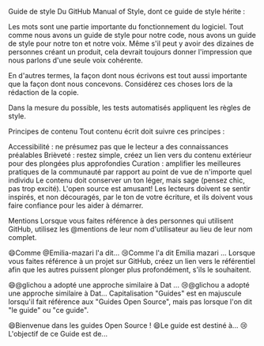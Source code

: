 Guide de style
Du GitHub Manual of Style, dont ce guide de style hérite :

Les mots sont une partie importante du fonctionnement du logiciel. Tout comme nous avons un guide de style pour notre code, nous avons un guide de style pour notre ton et notre voix. Même s'il peut y avoir des dizaines de personnes créant un produit, cela devrait toujours donner l'impression que nous parlons d'une seule voix cohérente.

En d'autres termes, la façon dont nous écrivons est tout aussi importante que la façon dont nous concevons. Considérez ces choses lors de la rédaction de la copie.

Dans la mesure du possible, les tests automatisés appliquent les règles de style.

Principes de contenu
Tout contenu écrit doit suivre ces principes :

Accessibilité : ne présumez pas que le lecteur a des connaissances préalables
Brièveté : restez simple, créez un lien vers du contenu extérieur pour des plongées plus approfondies
Curation : amplifier les meilleures pratiques de la communauté par rapport au point de vue de n'importe quel individu
Le contenu doit conserver un ton léger, mais sage (pensez chic, pas trop excité). L'open source est amusant! Les lecteurs doivent se sentir inspirés, et non découragés, par le ton de votre écriture, et ils doivent vous faire confiance pour les aider à démarrer.

Mentions
Lorsque vous faites référence à des personnes qui utilisent GitHub, utilisez les @mentions de leur nom d'utilisateur au lieu de leur nom complet.

😄Comme @Emilia-mazari l'a dit...
😢Comme l'a dit Emilia mazari ...
Lorsque vous faites référence à un projet sur GitHub, créez un lien vers le référentiel afin que les autres puissent plonger plus profondément, s'ils le souhaitent.

😄@glichou a adopté une approche similaire à Dat ...
😢@glichou a adopté une approche similaire à Dat...
Capitalisation
"Guides" est en majuscule lorsqu'il fait référence aux "Guides Open Source", mais pas lorsque l'on dit "le guide" ou "ce guide".

😄Bienvenue dans les guides Open Source !
😄Le guide est destiné à...
😢L'objectif de ce Guide est de...